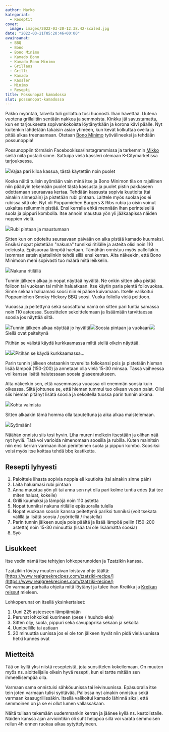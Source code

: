 ```yaml
---
author: Marko
kategoriat:
  - Reseptit
cover:
  image: images/2022-03-20-12.38.42-scaled.jpg
date: "2022-03-21T05:20:46+00:00"
avainsanat:
  - BBQ
  - Bono
  - Bono Minimo
  - Kamado Bono
  - Kamado Bono Minimo
  - Grillaus
  - Grilli
  - Kamado
  - Kassler
  - Minimo
  - Resepti
title: Possunopat kamadossa
slut: possunopat-kamadossa
---
```

Pakko myöntää, talvella tuli grillattua tosi huonosti. Ihan hävettää. Uutena vuotena grillailtiin sentään nakkea ja semmoista. Kinkku jäi savustamatta, kun en tarjouksesta sopivankokoista löytänytkään ja korona kävi päälle. Nyt kuitenkin lähdetään takaisin asian ytimeen, kun kevät kolkuttaa ovella ja pitää alkaa treenaamaan. Otetaan [Bono Minimo](/bono-minimon-ensikaryt/) työvälineeksi ja tehdään possunoppia!

Possunoppiin törmäsin Facebookissa/Instagrammissa ja tarkemmin [Mikko](https://www.instagram.com/valtsungrilli/) siellä niitä postaili sinne. Sattuipa vielä kassleri olemaan K-Citymarketissa tarjouksessa.

![](images/2022-03-19-18.08.05.jpg)Vajaa pari kiloa kassua, tästä käytettiin noin puolet

Koska näitä tulisin syömään vain minä itse ja Bono Minimon tila on rajallinen niin päädyin tekemään puolet tästä kassusta ja puolet pistin pakkaseen odottamaan seuraavaa kertaa. Tehdään kassusta sopivia kuutioita (tai ainakin sinnepäin) ja pistetään rubi pintaan. Laittele myös suolaa jos ei rubissa sitä ole. Nyt oli Poppamiehen Burgers & Ribs rubia ja oisin voinut uskaltaa reilummin pistää. Ensi kerralla ehkä mennään ihan perinteisellä suola ja pippuri kombolla. Itse annoin maustua yön yli jääkaapissa näiden noppien vielä.

![](images/2022-03-19-18.20.39.jpg)Rubi pintaan ja maustumaan

Sitten kun on odoteltu seuraavaan päivään on aika pistää kamado kuumaksi. Ensiksi nopat pistetään "nakuna" tunniksi ritilälle ja asteita olisi noin 110 celciusta. Epäsuoraa lämpöä haetaan. Tämähän onnistuu myös pallollakin. Isomman satsin ajattelinkin tehdä sillä ensi kerran. Alta näkeekin, että Bono Minimoon meni sopivasti tuo määrä mitä leikkelin.

![](images/2022-03-20-12.38.42.jpg)Nakuna ritilällä

Tunnin jälkeen alkaa jo nopat näyttää hyvältä. Ne onkin sitten aika pistää folioon tai vuokaan tai mihin haluatkaan. Itse käytin paria pientä foliovuokaa. Sinne sekaan haluamasi soosi niin ei pääse kuivamaan. Itselle valikoitui Poppamiehen Smoky Hickory BBQ soosi. Vuoka foliolla vielä peittoon.

Vuoassa ja peitettynä sekä soosattuna nämä on sitten pari tuntia samassa noin 110 asteessa. Suosittelen sekoittelemaan ja lisäämään tarvittaessa soosia jos näyttää siltä.

![](images/2022-03-20-13.42.02.jpg)Tunnin jälkeen alkaa näyttää jo hyvältä![](images/2022-03-20-13.45.16.jpg)Soosia pintaan ja vuokaan![](images/2022-03-20-13.45.59.jpg)Siellä ovat peiteltynä

Pitihän se välistä käydä kurkkaamassa miltä siellä oikein näyttää.

![](images/2022-03-20-15.25.01.jpg)![](images/2022-03-20-15.25.35.jpg)Pitihän se käydä kurkkaamassa...

Parin tunnin jälkeen otetaankin tovereilta foliokansi pois ja pistetään hieman lisää lämpöä (150-200) ja annetaan olla vielä 15-30 minsaa. Tässä vaiheessa voi kanssa lisätä halutessaan soosia glaseeraukseen.

Alta näkeekin sen, että vasemmassa vuoassa oli enemmän soosia kuin oikeassa. Siitä johtunee se, että hieman tummui tuo oikean vuoan palat. Olisi siis hieman pitänyt lisätä soosia ja sekoitella tuossa parin tunnin aikana.

![](images/2022-03-20-15.46.29.jpg)Kohta valmista

Sitten alkaakin tämä homma olla taputeltuna ja aika alkaa maistelemaan.

![](images/2022-03-20-16.14.02.jpg)Syömään!

Näähän onnistu siis tosi hyvin. Liha mureni melkein itsestään ja olihan nää nyt hyviä. Tätä voi varioida nimenomaan soosilla ja rubilla. Kuten mainitsin niin ensi kerran varmaan ihan perinteinen suola ja pippuri kombo. Soosiksi voisi myös itse koittaa tehdä bbq kastiketta.

## Resepti lyhyesti

1. Paloittele lihasta sopivia noppia eli kuutioita (tai ainakin sinne päin)
2. Laita haluamasi rubi pintaan 
3. Anna maustua yön yli tai anna sen nyt olla pari kolme tuntia edes (tai tee miten haluat, kokeile)
4. Grilli kuumaksi ja lämpöjä noin 110 astetta 
5. Nopat tunniksi nakuna ritilälle epäsuoralla tulella 
6. Nopat vuokaan soosin kanssa peitettynä pariksi tunniksi (voit tsekata välillä ja lisätä soosia / pyöritellä / ihastella)
7. Parin tunnin jälkeen suoja pois päältä ja lisää lämpöä peliin (150-200 astetta) noin 15-30 minuuttia (lisää tai ole lisäämättä soosia)
8. Syö

## Lisukkeet

Itse vedin nämä itse tehtyjen lohkoperunoiden ja Tzatzikin kanssa.

Tzatzikiin löytyy muuten aivan loistava ohje täältä: [https://www.realgreekrecipes.com/tzatziki-recipe/](https://www.realgreekrecipes.com/tzatziki-recipe/)  
On varmaan parhaita ohjeita mitä löytänyt ja tulee ihan Kreikka ja [Kreikan reissut](https://auringonalla.fi/) mieleen.

Lohkoperunat on itsellä yksinkertaiset:

1. Uuni 225 asteeseen lämpiämään 
2. Perunat lohkoiksi kuorineen (pese / huuhdo eka)
3. Sitten öljy, suola, pippuri sekä savupaprika sekaan ja sekoita 
4. Uunipellille tai astiaan 
5. 20 minuuttia uunissa jos ei ole ton jälkeen hyvät niin pidä vielä uunissa hetki kunnes ovat

## Mietteitä

Tää on kyllä yksi niistä resepteistä, jota suosittelen kokeilemaan. On muuten myös ns. aloittelijalle oikein hyvä resepti, kun ei tartte mitään sen ihmeellisempää olla.

Varmaan sama onnistuisi sähköuunissa tai leivinuunissa. Epäsuoralla itse tein joten varmaan tulisi syötävää. Pallossa nyt ainakin onnistuu sekä varmaan kaasugrillissäkin. Itsellä valikoitui kamado lähinnä siksi, että semmoinen on ja se ei ollut lumen vallassakaan.

Näitä tullaan tekemään uudemmankin kerran ja jäänee kyllä ns. kestolistalle. Näiden kanssa ajan arviointikin oli suht helppoa sillä voi varata semmoisen reilun 4h ennen ruokaa aikaa sytyttelyineen.

